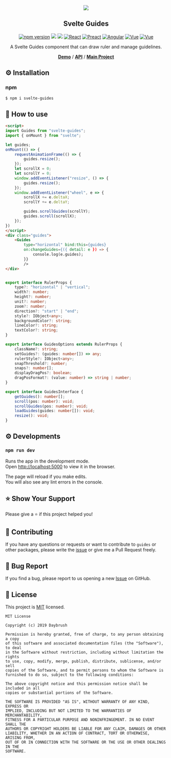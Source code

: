 

<p align="middle" ><img src="https://raw.githubusercontent.com/daybrush/guides/master/demo/images/guides.png"/></p>
<h2 align="middle">Svelte Guides</h2>
<p align="middle">
<a href="https://www.npmjs.com/package/svelte-guides" target="_blank"><img src="https://img.shields.io/npm/v/svelte-guides.svg?style=flat-square&color=007acc&label=version" alt="npm version" /></a>
<img src="https://img.shields.io/badge/language-typescript-blue.svg?style=flat-square"/>
<a href="https://github.com/daybrush/guides/blob/master/LICENSE" target="_blank"><img src="https://img.shields.io/github/license/daybrush/guides.svg?style=flat-square&label=license&color=08CE5D"/></a>
<a href="https://github.com/daybrush/guides/tree/master/packages/react-guides" target="_blank"><img alt="React" src="https://img.shields.io/static/v1.svg?label=&message=React&style=flat-square&color=61daeb"></a>
<a href="https://github.com/daybrush/guides/tree/master/packages/preact-guides" target="_blank"><img alt="Preact" src="https://img.shields.io/static/v1.svg?label=&message=Preact&style=flat-square&color=673ab8"></a>
<a href="https://github.com/daybrush/guides/tree/master/packages/ngx-guides" target="_blank"><img alt="Angular" src="https://img.shields.io/static/v1.svg?label=&message=Angular&style=flat-square&color=C82B38"></a>
<a href="https://github.com/daybrush/guides/tree/master/packages/vue-guides" target="_blank"><img
    alt="Vue"
    src="https://img.shields.io/static/v1.svg?label=&message=Vue&style=flat-square&color=3fb984"></a>
<a href="https://github.com/daybrush/guides/tree/master/packages/svelte-guides" target="_blank"><img
    alt="Vue"
    src="https://img.shields.io/static/v1.svg?label=&message=Svelte&style=flat-square&color=C82B38"></a>
</p>
<p align="middle">A Svelte Guides component that can draw ruler and manage guidelines.</p>
<p align="middle">
    <a href="https://daybrush.com/guides" target="_blank"><strong>Demo</strong></a> /
    <a href="https://daybrush.com/guides/release/latest/doc/" target="_blank"><strong>API</strong></a> /
    <a href="https://github.com/daybrush/scenejs-editor" target="_blank"><strong>Main Project</strong></a>
</p>


## ⚙️ Installation
### npm
```sh
$ npm i svelte-guides
```

## 🚀 How to use
```html
<script>
import Guides from "svelte-guides";
import { onMount } from "svelte";

let guides;
onMount(() => {
    requestAnimationFrame(() => {
        guides.resize();
    });
    let scrollX = 0;
    let scrollY = 0;
    window.addEventListener("resize", () => {
        guides.resize();
    });
    window.addEventListener("wheel", e => {
        scrollX += e.deltaX;
        scrollY += e.deltaY;

        guides.scrollGuides(scrollY);
        guides.scroll(scrollX);
    });
})
</script>
<div class="guides">
    <Guides
        type="horizontal" bind:this={guides}
        on:changeGuides={({ detail: e }) => {
            console.log(e.guides);
        }}
        />
</div>

```
```ts

export interface RulerProps {
    type?: "horizontal" | "vertical";
    width?: number;
    height?: number;
    unit?: number;
    zoom?: number;
    direction?: "start" | "end";
    style?: IObject<any>;
    backgroundColor?: string;
    lineColor?: string;
    textColor?: string;
}

export interface GuidesOptions extends RulerProps {
    className?: string;
    setGuides?: (guides: number[]) => any;
    rulerStyle?: IObject<any>;
    snapThreshold?: number;
    snaps?: number[];
    displayDragPos?: boolean;
    dragPosFormat?: (value: number) => string | number;
}

export interface GuidesInterface {
    getGuides(): number[];
    scroll(pos: number): void;
    scrollGuides(pos: number): void;
    loadGuides(guides: number[]): void;
    resize(): void;
}

```



## ⚙️ Developments
### `npm run dev`

Runs the app in the development mode.<br>
Open [http://localhost:5000](http://localhost:5000) to view it in the browser.

The page will reload if you make edits.<br>
You will also see any lint errors in the console.



## ⭐️ Show Your Support
Please give a ⭐️ if this project helped you!

## 👏 Contributing

If you have any questions or requests or want to contribute to `guides` or other packages, please write the [issue](https://github.com/daybrush/guides/issues) or give me a Pull Request freely.

## 🐞 Bug Report

If you find a bug, please report to us opening a new [Issue](https://github.com/daybrush/guides/issues) on GitHub.


## 📝 License

This project is [MIT](https://github.com/daybrush/guides/blob/master/LICENSE) licensed.

```
MIT License

Copyright (c) 2019 Daybrush

Permission is hereby granted, free of charge, to any person obtaining a copy
of this software and associated documentation files (the "Software"), to deal
in the Software without restriction, including without limitation the rights
to use, copy, modify, merge, publish, distribute, sublicense, and/or sell
copies of the Software, and to permit persons to whom the Software is
furnished to do so, subject to the following conditions:

The above copyright notice and this permission notice shall be included in all
copies or substantial portions of the Software.

THE SOFTWARE IS PROVIDED "AS IS", WITHOUT WARRANTY OF ANY KIND, EXPRESS OR
IMPLIED, INCLUDING BUT NOT LIMITED TO THE WARRANTIES OF MERCHANTABILITY,
FITNESS FOR A PARTICULAR PURPOSE AND NONINFRINGEMENT. IN NO EVENT SHALL THE
AUTHORS OR COPYRIGHT HOLDERS BE LIABLE FOR ANY CLAIM, DAMAGES OR OTHER
LIABILITY, WHETHER IN AN ACTION OF CONTRACT, TORT OR OTHERWISE, ARISING FROM,
OUT OF OR IN CONNECTION WITH THE SOFTWARE OR THE USE OR OTHER DEALINGS IN THE
SOFTWARE.
```
